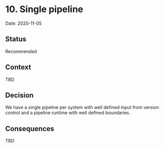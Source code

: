 # 10. Single pipeline

Date: 2020-11-05

## Status

Recommended

## Context

TBD

## Decision

We have a single pipeline per system with well defined input from version control and a pipeline runtime with well defined boundaries.

## Consequences

TBD

